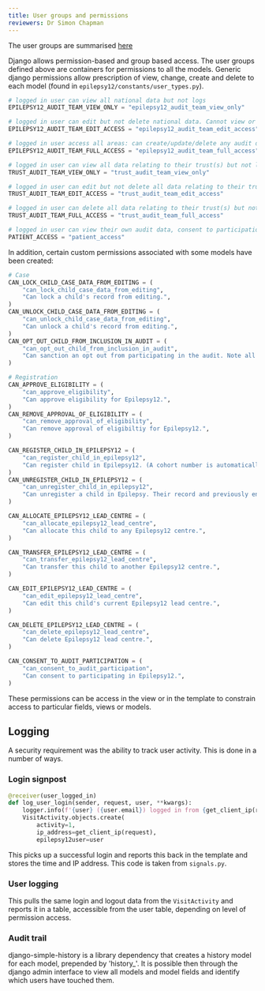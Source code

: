 ```yaml
---
title: User groups and permissions
reviewers: Dr Simon Chapman
---
```


The user groups are summarised [here](../clinician-users/clinician-user-guide.md###Permission)

Django allows permission-based and group based access. The user groups defined above are containers for permissions to all the models. Generic django permissions allow prescription of view, change, create and delete to each model (found in ```epilepsy12/constants/user_types.py```).

```python
# logged in user can view all national data but not logs
EPILEPSY12_AUDIT_TEAM_VIEW_ONLY = "epilepsy12_audit_team_view_only"

# logged in user can edit but not delete national data. Cannot view or edit logs or permissions.
EPILEPSY12_AUDIT_TEAM_EDIT_ACCESS = "epilepsy12_audit_team_edit_access"

# logged in user access all areas: can create/update/delete any audit data, logs, epilepsy key words and organisation trusts, groups and permissions
EPILEPSY12_AUDIT_TEAM_FULL_ACCESS = "epilepsy12_audit_team_full_access"

# logged in user can view all data relating to their trust(s) but not logs
TRUST_AUDIT_TEAM_VIEW_ONLY = "trust_audit_team_view_only"

# logged in user can edit but not delete all data relating to their trust(s) but not view or edit logs, epilepsy key words and organisation trusts, groups and permissions
TRUST_AUDIT_TEAM_EDIT_ACCESS = "trust_audit_team_edit_access"

# logged in user can delete all data relating to their trust(s) but not view or edit logs, epilepsy key words and organisation trusts, groups and permissions
TRUST_AUDIT_TEAM_FULL_ACCESS = "trust_audit_team_full_access"

# logged in user can view their own audit data, consent to participation and remove that consent/opt out. Opting out would delete all data relating to them, except the epilepsy12 unique identifier
PATIENT_ACCESS = "patient_access"
```

In addition, certain custom permissions associated with some models have been created:

```python
# Case
CAN_LOCK_CHILD_CASE_DATA_FROM_EDITING = (
    "can_lock_child_case_data_from_editing",
    "Can lock a child's record from editing.",
)
CAN_UNLOCK_CHILD_CASE_DATA_FROM_EDITING = (
    "can_unlock_child_case_data_from_editing",
    "Can unlock a child's record from editing.",
)
CAN_OPT_OUT_CHILD_FROM_INCLUSION_IN_AUDIT = (
    "can_opt_out_child_from_inclusion_in_audit",
    "Can sanction an opt out from participating in the audit. Note all the child's date except Epilepsy12 unique identifier are irretrievably deleted.",
)

# Registration
CAN_APPROVE_ELIGIBILITY = (
    "can_approve_eligibility",
    "Can approve eligibility for Epilepsy12.",
)
CAN_REMOVE_APPROVAL_OF_ELIGIBILITY = (
    "can_remove_approval_of_eligibility",
    "Can remove approval of eligibiltiy for Epilepsy12.",
)

CAN_REGISTER_CHILD_IN_EPILEPSY12 = (
    "can_register_child_in_epilepsy12",
    "Can register child in Epilepsy12. (A cohort number is automatically allocaeted)",
)
CAN_UNREGISTER_CHILD_IN_EPILEPSY12 = (
    "can_unregister_child_in_epilepsy12",
    "Can unregister a child in Epilepsy. Their record and previously entered data is untouched.",
)

CAN_ALLOCATE_EPILEPSY12_LEAD_CENTRE = (
    "can_allocate_epilepsy12_lead_centre",
    "Can allocate this child to any Epilepsy12 centre.",
)

CAN_TRANSFER_EPILEPSY12_LEAD_CENTRE = (
    "can_transfer_epilepsy12_lead_centre",
    "Can transfer this child to another Epilepsy12 centre.",
)

CAN_EDIT_EPILEPSY12_LEAD_CENTRE = (
    "can_edit_epilepsy12_lead_centre",
    "Can edit this child's current Epilepsy12 lead centre.",
)

CAN_DELETE_EPILEPSY12_LEAD_CENTRE = (
    "can_delete_epilepsy12_lead_centre",
    "Can delete Epilepsy12 lead centre.",
)

CAN_CONSENT_TO_AUDIT_PARTICIPATION = (
    "can_consent_to_audit_participation",
    "Can consent to participating in Epilepsy12.",
)
```

These permissions can be access in the view or in the template to constrain access to particular fields, views or models.

## Logging

A security requirement was the ability to track user activity. This is done in a number of ways.

### Login signpost

```python
@receiver(user_logged_in)
def log_user_login(sender, request, user, **kwargs):
    logger.info(f'{user} ({user.email}) logged in from {get_client_ip(request)}.')
    VisitActivity.objects.create(
        activity=1,
        ip_address=get_client_ip(request),
        epilepsy12user=user
```

This picks up a successful login and reports this back in the template and stores the time and IP address. This code is taken from ```signals.py```.

### User logging

This pulls the same login and logout data from the ```VisitActivity``` and reports it in a table, accessible from the user table, depending on level of permission access.

### Audit trail

django-simple-history is a library dependency that creates a history model for each model, prepended by 'history_'. It is possible then through the django admin interface to view all models and model fields and identify which users have touched them.